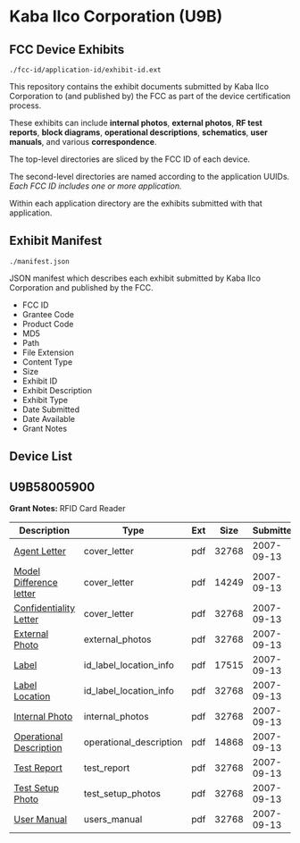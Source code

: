 # Kaba Ilco Corporation (U9B)
## FCC Device Exhibits

```
./fcc-id/application-id/exhibit-id.ext
```

This repository contains the exhibit documents submitted by Kaba Ilco Corporation to (and published by) the FCC as part of the device certification process.

These exhibits can include **internal photos**, **external photos**, **RF test reports**, **block diagrams**, **operational descriptions**, **schematics**, **user manuals**, and various **correspondence**.

The top-level directories are sliced by the FCC ID of each device.

The second-level directories are named according to the application UUIDs. *Each FCC ID includes one or more application.*

Within each application directory are the exhibits submitted with that application. 

## Exhibit Manifest

```
./manifest.json
```

JSON manifest which describes each exhibit submitted by Kaba Ilco Corporation and published by the FCC.

- FCC ID
- Grantee Code
- Product Code
- MD5
- Path
- File Extension
- Content Type
- Size
- Exhibit ID
- Exhibit Description
- Exhibit Type
- Date Submitted
- Date Available
- Grant Notes

## Device List
## U9B58005900
**Grant Notes:** RFID Card Reader

| Description | Type | Ext | Size | Submitted | Available |
| ----------- | ---- | --- | ---- | --------- | --------- |
| [Agent Letter](U9B58005900/3fe3c13388c8918de71a1f28301e864f/842340.pdf) | cover_letter | pdf | 32768 | 2007-09-13 | 2007-09-13 |
| [Model Difference letter](U9B58005900/3fe3c13388c8918de71a1f28301e864f/842341.pdf) | cover_letter | pdf | 14249 | 2007-09-13 | 2007-09-13 |
| [Confidentiality Letter](U9B58005900/3fe3c13388c8918de71a1f28301e864f/842342.pdf) | cover_letter | pdf | 32768 | 2007-09-13 | 2007-09-13 |
| [External Photo](U9B58005900/3fe3c13388c8918de71a1f28301e864f/842343.pdf) | external_photos | pdf | 32768 | 2007-09-13 | 2007-09-13 |
| [Label](U9B58005900/3fe3c13388c8918de71a1f28301e864f/842344.pdf) | id_label_location_info | pdf | 17515 | 2007-09-13 | 2007-09-13 |
| [Label Location](U9B58005900/3fe3c13388c8918de71a1f28301e864f/842345.pdf) | id_label_location_info | pdf | 32768 | 2007-09-13 | 2007-09-13 |
| [Internal Photo](U9B58005900/3fe3c13388c8918de71a1f28301e864f/842346.pdf) | internal_photos | pdf | 32768 | 2007-09-13 | 2007-09-13 |
| [Operational Description](U9B58005900/3fe3c13388c8918de71a1f28301e864f/842347.pdf) | operational_description | pdf | 14868 | 2007-09-13 | 2007-09-13 |
| [Test Report](U9B58005900/3fe3c13388c8918de71a1f28301e864f/842350.pdf) | test_report | pdf | 32768 | 2007-09-13 | 2007-09-13 |
| [Test Setup Photo](U9B58005900/3fe3c13388c8918de71a1f28301e864f/842351.pdf) | test_setup_photos | pdf | 32768 | 2007-09-13 | 2007-09-13 |
| [User Manual](U9B58005900/3fe3c13388c8918de71a1f28301e864f/842352.pdf) | users_manual | pdf | 32768 | 2007-09-13 | 2007-09-13 |
